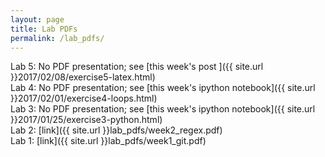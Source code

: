 ```yaml
---
layout: page
title: Lab PDFs
permalink: /lab_pdfs/
---
```


Lab 5:  No PDF presentation; see [this week's post ]({{ site.url }}2017/02/08/exercise5-latex.html)  
Lab 4:  No PDF presentation; see [this week's ipython notebook]({{ site.url }}2017/02/01/exercise4-loops.html)  
Lab 3:  No PDF presentation; see [this week's ipython notebook]({{ site.url }}2017/01/25/exercise3-python.html)  
Lab 2:  [link]({{ site.url }}lab_pdfs/week2_regex.pdf)    
Lab 1:  [link]({{ site.url }}lab_pdfs/week1_git.pdf)    


